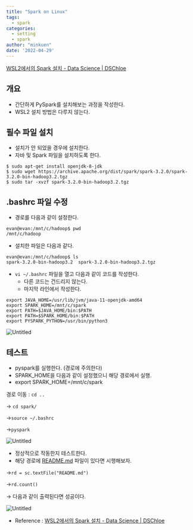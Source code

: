 ```yaml
---
title: "Spark on Linux"
tags:
  - spark
categories:
  - setting
  - spark
author: "minkuen"
date: '2022-04-29'
---
```



[WSL2에서의 Spark 설치 - Data Science | DSChloe](https://dschloe.github.io/settings/spark_install_using_wsl/)

## **개요**

- 간단하게 PySpark를 설치해보는 과정을 작성한다.
- WSL2 설치 방법은 다루지 않는다.

## **필수 파일 설치**

- 설치가 안 되었을 경우에 설치한다.
- 자바 및 Spark 파일을 설치하도록 한다.

```
$ sudo apt-get install openjdk-8-jdk
$ sudo wget https://archive.apache.org/dist/spark/spark-3.2.0/spark-3.2.0-bin-hadoop3.2.tgz
$ sudo tar -xvzf spark-3.2.0-bin-hadoop3.2.tgz
```

## **.bashrc 파일 수정**

- 경로를 다음과 같이 설정한다.

```
evan@evan:/mnt/c/hadoop$ pwd
/mnt/c/hadoop
```

- 설치한 파일은 다음과 같다.

```
evan@evan:/mnt/c/hadoop$ ls
spark-3.2.0-bin-hadoop3.2  spark-3.2.0-bin-hadoop3.2.tgz
```

- `vi ~/.bashrc` 파일을 열고 다음과 같이 코드를 작성한다.
    - 다른 코드는 건드리지 않는다.
    - 마지막 라인에서 작성한다.

```
export JAVA_HOME=/usr/lib/jvm/java-11-openjdk-amd64
export SPARK_HOME=/mnt/c/spark
export PATH=$JAVA_HOME/bin:$PATH
export PATH=$SPARK_HOME/bin:$PATH
export PYSPARK_PYTHON=/usr/bin/python3
```

![Untitled](/images/Spark_on_linux/Untitled.png)

## **테스트**

- pyspark를 실행한다. (경로에 주의한다)
- SPARK_HOME을 다음과 같이 설정했으니 해당 경로에서 실행.
- export SPARK_HOME=/mnt/c/spark

경로 이동 : `cd ..` 

→ `cd spark/`

→`source ~/.bashrc`

→`pyspark`

![Untitled](/images/Spark_on_linux/Untitled%201.png)

- 정상적으로 작동한지 테스트한다.
- 해당 경로에 [README.md](http://README.md) 파일이 있다면 시행해보자.

→`rd = sc.textFile("README.md")`

→`rd.count()`

→ 다음과 같이 출력된다면 성공이다.

![Untitled](/images/Spark_on_linux/Untitled%202.png)

- Reference : [WSL2에서의 Spark 설치 - Data Science | DSChloe](https://dschloe.github.io/settings/spark_install_using_wsl/)
